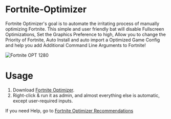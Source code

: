 # Fortnite-Optimizer
Fortnite Optimizer's goal is to automate the irritating process of manually optimizing Fortnite. This simple and user friendly bat will disable Fullscreen Optimizations, Set the Graphics Preference to high, Allow you to change the Priority of Fortnite, Auto Install and auto import a Optimized Game Config and help you add Additional Command Line Arguments to Fortnite!

![Fortnite OPT 1280](https://github.com/QuakedK/Fortnite-Optimizer/assets/124531365/ebe87772-5707-4d2f-b75e-30a6df7a6e9e)

# Usage
1. Download [Fortnite Optimizer](https://github.com/QuakedK/Fortnite-Optimizer/releases/download/Fortnite/Fortnite-Optimizer-V1.0.bat).
2. Right-click & run it as admin, and almost everything else is automatic, except user-required inputs.

If you need Help, go to [Fortnite Optimizer Recommendations](https://github.com/QuakedK/Fortnite-Optimizer/blob/main/Fortnite%20Optimizer%20Recommendations.md)

